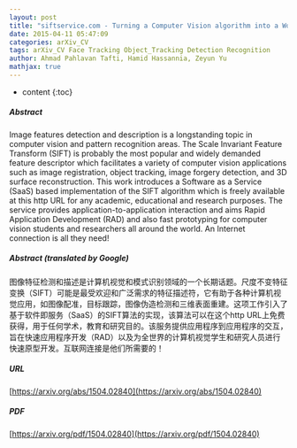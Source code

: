 ```yaml
---
layout: post
title: "siftservice.com - Turning a Computer Vision algorithm into a World Wide Web Service"
date: 2015-04-11 05:47:09
categories: arXiv_CV
tags: arXiv_CV Face Tracking Object_Tracking Detection Recognition
author: Ahmad Pahlavan Tafti, Hamid Hassannia, Zeyun Yu
mathjax: true
---
```


* content
{:toc}

##### Abstract
Image features detection and description is a longstanding topic in computer vision and pattern recognition areas. The Scale Invariant Feature Transform (SIFT) is probably the most popular and widely demanded feature descriptor which facilitates a variety of computer vision applications such as image registration, object tracking, image forgery detection, and 3D surface reconstruction. This work introduces a Software as a Service (SaaS) based implementation of the SIFT algorithm which is freely available at this http URL for any academic, educational and research purposes. The service provides application-to-application interaction and aims Rapid Application Development (RAD) and also fast prototyping for computer vision students and researchers all around the world. An Internet connection is all they need!

##### Abstract (translated by Google)
图像特征检测和描述是计算机视觉和模式识别领域的一个长期话题。尺度不变特征变换（SIFT）可能是最受欢迎和广泛需求的特征描述符，它有助于各种计算机视觉应用，如图像配准，目标跟踪，图像伪造检测和三维表面重建。这项工作引入了基于软件即服务（SaaS）的SIFT算法的实现，该算法可以在这个http URL上免费获得，用于任何学术，教育和研究目的。该服务提供应用程序到应用程序的交互，旨在快速应用程序开发（RAD）以及为全世界的计算机视觉学生和研究人员进行快速原型开发。互联网连接是他们所需要的！

##### URL
[https://arxiv.org/abs/1504.02840](https://arxiv.org/abs/1504.02840)

##### PDF
[https://arxiv.org/pdf/1504.02840](https://arxiv.org/pdf/1504.02840)

